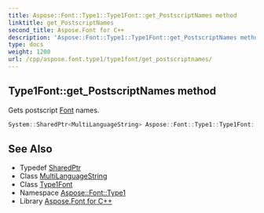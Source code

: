 ```yaml
---
title: Aspose::Font::Type1::Type1Font::get_PostscriptNames method
linktitle: get_PostscriptNames
second_title: Aspose.Font for C++
description: 'Aspose::Font::Type1::Type1Font::get_PostscriptNames method. Gets postscript Font names in C++.'
type: docs
weight: 1200
url: /cpp/aspose.font.type1/type1font/get_postscriptnames/
---
```

## Type1Font::get_PostscriptNames method


Gets postscript [Font](../../../aspose.font/font/) names.

```cpp
System::SharedPtr<MultiLanguageString> Aspose::Font::Type1::Type1Font::get_PostscriptNames() override
```

## See Also

* Typedef [SharedPtr](../../../system/sharedptr/)
* Class [MultiLanguageString](../../../aspose.font/multilanguagestring/)
* Class [Type1Font](../)
* Namespace [Aspose::Font::Type1](../../)
* Library [Aspose.Font for C++](../../../)

